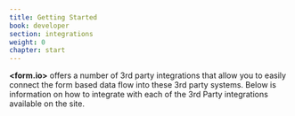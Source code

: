 ```yaml
---
title: Getting Started
book: developer
section: integrations
weight: 0
chapter: start
---
```

**&lt;<span class="text-primary">form</span>.<span class="text-secondary">io</span>&gt;** offers a number of 3rd party integrations that allow you to easily connect the form based data flow into these 3rd party systems. Below is information on how to integrate with each of the 3rd Party integrations available on the site.
